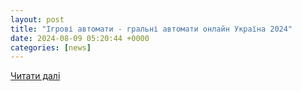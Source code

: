 ```yaml
---
layout: post
title: "Ігрові автомати - гральні автомати онлайн Україна 2024"
date: 2024-08-09 05:20:44 +0000
categories: [news]
---
```


[Читати далі](https://zinger-shop.com.ua/slot-machine/)
